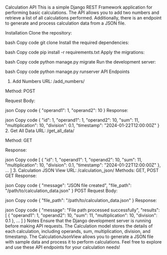 Calculation API
This is a simple Django REST Framework application for performing basic calculations. The API allows you to add two numbers and retrieve a list of all calculations performed. Additionally, there is an endpoint to generate and process calculation data from a JSON file.

Installation
Clone the repository:

bash
Copy code
git clone <repository-url>
Install the required dependencies:

bash
Copy code
pip install -r requirements.txt
Apply the migrations:

bash
Copy code
python manage.py migrate
Run the development server:

bash
Copy code
python manage.py runserver
API Endpoints
1. Add Numbers
URL: /add_numbers/

Method: POST

Request Body:

json
Copy code
{
    "operand1": 1,
    "operand2": 10
}
Response:

json
Copy code
{
    "id": 1,
    "operand1": 1,
    "operand2": 10,
    "sum": 11,
    "multiplication": 10,
    "division": 0.1,
    "timestamp": "2024-01-22T12:00:00Z"
}
2. Get All Data
URL: /get_all_data/

Method: GET

Response:

json
Copy code
[
    {
        "id": 1,
        "operand1": 1,
        "operand2": 10,
        "sum": 11,
        "multiplication": 10,
        "division": 0.1,
        "timestamp": "2024-01-22T12:00:00Z"
    },
    ...
]
3. Calculation JSON View
URL: /calculation_json/
Methods: GET, POST
GET
Response:

json
Copy code
{
    "message": "JSON file created",
    "file_path": "/path/to/calculation_data.json"
}
POST
Request Body:

json
Copy code
{
    "file_path": "/path/to/calculation_data.json"
}
Response:

json
Copy code
{
    "message": "File path processed successfully",
    "results": [
        {
            "operand1": 1,
            "operand2": 10,
            "sum": 11,
            "multiplication": 10,
            "division": 0.1
        },
        ...
    ]
}
Notes
Ensure that the Django development server is running before making API requests.
The Calculation model stores the details of each calculation, including operands, sum, multiplication, division, and timestamp.
The CalculationJsonView allows you to generate a JSON file with sample data and process it to perform calculations.
Feel free to explore and use these API endpoints for your calculation needs!







